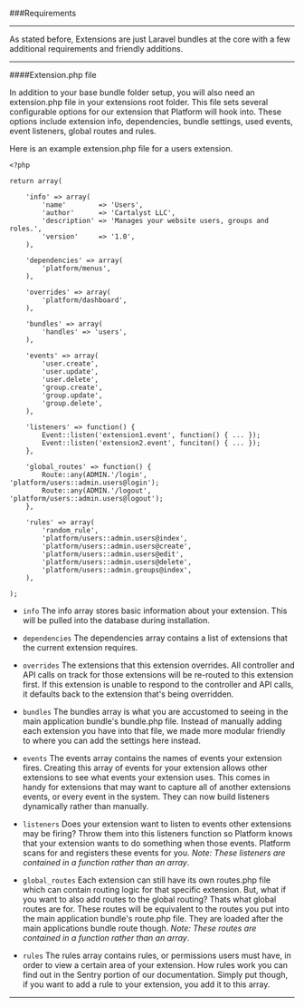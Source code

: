 ###Requirements

----------

As stated before, Extensions are just Laravel bundles at the core with a few additional requirements and friendly additions.

----------

####Extension.php file

In addition to your base bundle folder setup, you will also need an extension.php file in your extensions root folder.  This file sets several configurable options for our extension that Platform will hook into. These options include extension info, dependencies, bundle settings, used events, event listeners, global routes and rules.

Here is an example extension.php file for a users extension.

	<?php

	return array(

		'info' => array(
			'name'        => 'Users',
			'author'      => 'Cartalyst LLC',
			'description' => 'Manages your website users, groups and roles.',
			'version'     => '1.0',
		),

		'dependencies' => array(
			'platform/menus',
		),
		
		'overrides' => array(
			'platform/dashboard',
		),

		'bundles' => array(
			'handles' => 'users',
		),

		'events' => array(
			'user.create',
			'user.update',
			'user.delete',
			'group.create',
			'group.update',
			'group.delete',
		),

		'listeners' => function() {
			Event::listen('extension1.event', function() { ... });
			Event::listen('extension2.event', funciton() { ... });
		},

		'global_routes' => function() {
			Route::any(ADMIN.'/login', 'platform/users::admin.users@login');
			Route::any(ADMIN.'/logout', 'platform/users::admin.users@logout');
		},

		'rules' => array(
			'random_rule',
			'platform/users::admin.users@index',
			'platform/users::admin.users@create',
			'platform/users::admin.users@edit',
			'platform/users::admin.users@delete',
			'platform/users::admin.groups@index',
		),

	);

- `info` The info array stores basic information about your extension.  This will be pulled into the database during installation.

- `dependencies` The dependencies array contains a list of extensions that the current extension requires.

- `overrides` The extensions that this extension overrides. All controller and API calls on track for those extensions will be re-routed to this extension first. If this extension is unable to respond to the controller and API calls, it defaults back to the extension that's being overridden.

- `bundles` The bundles array is what you are accustomed to seeing in the main application bundle's bundle.php file.  Instead of manually adding each extension you have into that file, we made more modular friendly to where you can add the settings here instead.

- `events` The events array contains the names of events your extension fires.  Creating this array of events for your extension allows other extensions to see what events your extension uses.  This comes in handy for extensions that may want to capture all of another extensions events, or every event in the system.  They can now build listeners dynamically rather than manually.

- `listeners` Does your extension want to listen to events other extensions may be firing? Throw them into this listeners function so Platform knows that your extension wants to do something when those events. Platform scans for and registers these events for you. *Note: These listeners are contained in a function rather than an array*.

- `global_routes` Each extension can still have its own routes.php file which can contain routing logic for that specific extension. But, what if you want to also add routes to the global routing? Thats what global routes are for.  These routes will be equivalent to the routes you put into the main application bundle's route.php file.  They are loaded after the main applications bundle route though. *Note: These routes are contained in a function rather than an array*.

- `rules` The rules array contains rules, or permissions users must have, in order to view a certain area of your extension.  How rules work you can find out in the Sentry portion of our documentation.  Simply put though, if you want to add a rule to your extension, you add it to this array.

----------
